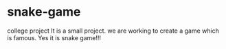 # snake-game
college project
It is a small project. we are working to create a game which is famous. Yes it is snake game!!! 

